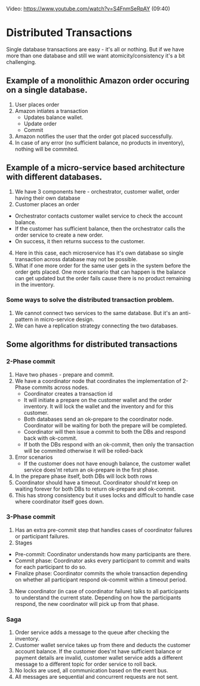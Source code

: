 Video: https://www.youtube.com/watch?v=S4FnmSeRpAY (09:40)

# Distributed Transactions
Single database transactions are easy - it's all or nothing. But if we have more than one database and still we want atomicity/consistency it's a bit challenging.

## Example of a monolithic Amazon order occuring on a single database.
1. User places order
2. Amazon intiates a transaction
   - Updates balance wallet.
   - Update order
   - Commit
3. Amazon notifies the user that the order got placed successfully.
4. In case of any error (no sufficient balance, no products in inventory), nothing will be commited. 

## Example of a micro-service based architecture with different databases.
1. We have 3 components here - orchestrator, customer wallet, order having their own database
2. Customer places an order
  - Orchestrator contacts customer wallet service to check the account balance. 
  - If the customer has sufficient balance, then the orchestrator calls the order service to create a new order. 
  - On success, it then returns success to the customer.
4. Here in this case, each microservice has it's own database so single transaction across database may not be possible.
5. What if one more order for the same user gets in the system before the order gets placed. One more scenario that can happen is the balance can get updated but the order fails cause there is no product remaining in the inventory.

### Some ways to solve the distributed transaction problem.
1. We cannot connect two services to the same database. But it's an anti-pattern in micro-service design.
2. We can have a replication strategy connecting the two databases.

## Some algorithms for distributed transactions

### 2-Phase commit 
1. Have two phases - prepare and commit.
2. We have a coordinator node that coordinates the implementation of 2-Phase commits across nodes.
   - Coordinator creates a transaction id
   - It will initiate a prepare on the customer wallet and the order inventory. It will lock the wallet and the inventory and for this customer.
   - Both databases send an ok-prepare to the coordinator node. Coordinator will be waiting for both the prepare will be completed.
   - Coordinator will then issue a commit to both the DBs and respond back with ok-commit.
   - If both the DBs respond with an ok-commit, then only the transaction will be commited otherwise it will be rolled-back
3. Error scenarios
   - If the customer does not have enough balance, the customer wallet service does'nt return an ok-prepare in the first phase. 
4. In the prepare phase itself, both DBs will lock both rows
5. Coordinator should have a timeout. Coordinator should'nt keep on waiting forever for both DBs to return ok-prepare and ok-commit.
6. This has strong consistency but it uses locks and difficult to handle case where coordinator itself goes down.

### 3-Phase commit
1. Has an extra pre-commit step that handles cases of coordinator failures or participant failures.
2. Stages
  - Pre-commit: Coordinator understands how many participants are there.
  - Commit phase: Coordinator asks every participant to commit and waits for each participant to do so.
  - Finalize phase: Coordinator commits the whole transaction depending on whether all participant respond ok-commit within a timeout period.
3. New coordinator (in case of coordinator failure) talks to all participants to understand the current state. Depending on how the participants respond, the new coordinator will pick up from that phase.


### Saga 
1. Order service adds a message to the queue after checking the inventory. 
2. Customer wallet service takes up from there and deducts the customer account balance. If the customer does'nt have sufficient balance or payment details are invalid, customer wallet service adds a different message to a different topic for order service to roll back.
3. No locks are used, all communication based on the event bus.
4. All messages are sequential and concurrent requests are not sent.